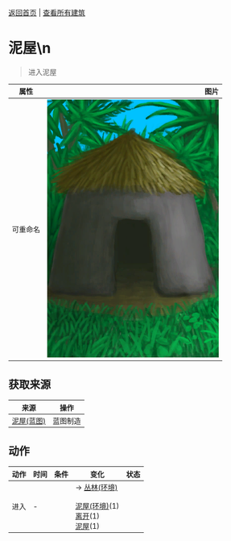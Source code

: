[返回首页](index.md)   |  [查看所有建筑](building.md)
# 泥屋\n  
> 进入泥屋  
  
  属性  |   图片   
 ----  |  ----:   
 可重命名  |  ![](Sprite/MudHut.png)   
  
## 获取来源  
来源  |  操作  
----  |  ----  
[泥屋(蓝图)](Bp_MudHut.md)  |  蓝图制造  
## 动作  
动作  |  时间  |  条件  |  变化  |  状态  
----  |  ----  |  ----  |  ----  |  ----  
进入  |  -  |    |  → [丛林(环境)](Env_Jungle.md)<br><br>[泥屋(环境)](Env_MudHut.md)(1)<br>[离开](MudHutExit.md)(1)<br>[泥屋](MudHut.md)(1)  |    
